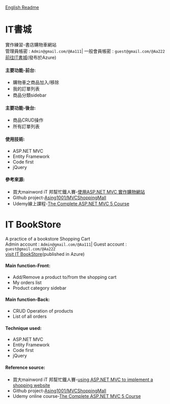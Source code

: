 [English Readme](#english-readme)
# IT書城  
實作練習-書店購物車網站  
管理員帳密 : `Admin@gmail.com/@Aa111`| 一般會員帳密 : `guest@gmail.com/@Aa222`   
[前往IT書城](https://bookstoreshoppingcart.azurewebsites.net/)(發布於Azure)

#### 主要功能-前台:
- 購物車之商品加入/移除
- 我的訂單列表
- 商品分類sidebar

#### 主要功能-後台:
- 商品CRUD操作
- 所有訂單列表

#### 使用技術:
- ASP.NET MVC
- Entity Framework
- Code first
- jQuery

#### 參考來源:
- 買大mainword iT 邦幫忙鐵人賽-[使用ASP.NET MVC 實作購物網站](https://ithelp.ithome.com.tw/users/20091762/ironman/971)
- Github project-[Asing1001/MVCShoppingMall](https://github.com/Asing1001/MVCShoppingMall)
- Udemy線上課程-[The Complete ASP.NET MVC 5 Course](https://www.udemy.com/the-complete-aspnet-mvc-5-course/)


# <a name="english-readme"></a>IT BookStore  
A practice of a bookstore Shopping Cart  
Admin account : `Admin@gmail.com/@Aa111`| Guest account : `guest@gmail.com/@Aa222`   
[visit IT BookStore](https://bookstoreshoppingcart.azurewebsites.net/)(published in Azure)

#### Main function-Front:
- Add/Remove a product to/from the shopping cart
- My orders list
- Product category sidebar

#### Main function-Back:
- CRUD Operation of products
- List of all orders

#### Technique used:
- ASP.NET MVC
- Entity Framework
- Code first
- jQuery

#### Reference source:
- 買大mainword iT 邦幫忙鐵人賽-[using ASP.NET MVC to implement a shopping website](https://ithelp.ithome.com.tw/users/20091762/ironman/971)
- Github project-[Asing1001/MVCShoppingMall](https://github.com/Asing1001/MVCShoppingMall)
- Udemy online course-[The Complete ASP.NET MVC 5 Course](https://www.udemy.com/the-complete-aspnet-mvc-5-course/)
